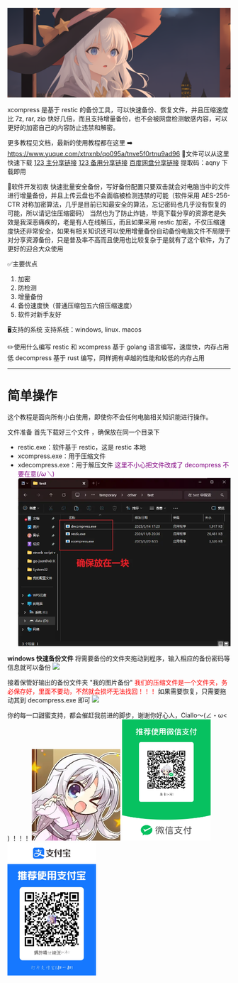 ![xcompress](说明文档/pictures/title_background.png)

xcompress 是基于 restic 的备份工具，可以快速备份、恢复文件，并且压缩速度比 7z, rar, zip 快好几倍，而且支持增量备份，也不会被网盘检测敏感内容，可以更好的加密自己的内容防止违禁和解密。

更多教程见文档，最新的使用教程都在这里 ➡️ https://www.yuque.com/xtnxnb/qo095a/tnve5f0rtnu9ad96
🔋文件可以从这里快速下载
[123 主分享链接](https://www.yuque.com/xtnxnb/qo095a/tnve5f0rtnu9ad96)
[123 备用分享链接](https://www.123684.com/s/hTcVjv-CXh8)
[百度网盘分享链接](https://pan.baidu.com/s/1LtnVxWQsN5fYBpG9p7S92Q?pwd=aqny)
提取码：aqny
下载即用


🧠软件开发初衷
快速批量安全备份，写好备份配置只要双击就会对电脑当中的文件进行增量备份，并且上传云盘也不会面临被检测违禁的可能（软件采用  AES-256-CTR  对称加密算法，几乎是目前已知最安全的算法，忘记密码也几乎没有恢复的可能，所以请记住压缩密码）
当然也为了防止炸链，毕竟下载分享的资源老是失效是我深恶痛疾的，老是有人在线解压，而且如果采用 restic 加密，不仅压缩速度快还非常安全，如果有相关知识还可以使用增量备份自动备份电脑文件不局限于对分享资源备份，只是普及率不高而且使用也比较复杂于是就有了这个软件，为了更好的迎合大众使用

✅主要优点
1. 加密
2. 防检测
3. 增量备份
4. 备份速度快（普通压缩包五六倍压缩速度）
5. 软件对新手友好

🖥支持的系统
支持系统：windows, linux. macos

✏️使用什么编写
restic 和 xcompress 基于 golang 语言编写，速度快，内存占用低
decompress 基于 rust 编写，同样拥有卓越的性能和较低的内存占用

---

# 简单操作

这个教程是面向所有小白使用，即使你不会任何电脑相关知识能进行操作。

文件准备
首先下载好三个文件 ，确保放在同一个目录下
- restic.exe：软件基于 restic，这是 restic 本地
- xcompress.exe：用于压缩文件
- xdecompress.exe：用于解压文件 <font color="purple">这里不小心把文件改成了 decompress 不要在意(*/ω＼*)</font>
![](说明文档/demo/文件准备.png)

**windows 快速备份文件**
将需要备份的文件夹拖动到程序，输入相应的备份密码等信息就可以备份
![](说明文档/demo/拖动备份文件.gif)

接着保管好输出的备份文件夹 "我的图片备份"
<font color="red">我们的压缩文件是一个文件夹，务必保存好，里面不要动，不然就会损坏无法找回！！！</font>
如果需要恢复，只需要拖动其到 decompress.exe 即可
![](说明文档/demo/拖动解压文件.gif)



你的每一口甜蜜支持，都会催赶我前进的脚步，谢谢你好心人，Ciallo～(∠・ω< ) ！！！
<img src="说明文档/pictures/Ciallo.jpg" width="200"/>
<img src="说明文档/pictures/微信.png" width="200"/><img src="说明文档/pictures/支付宝.jpg" width="200"/>

